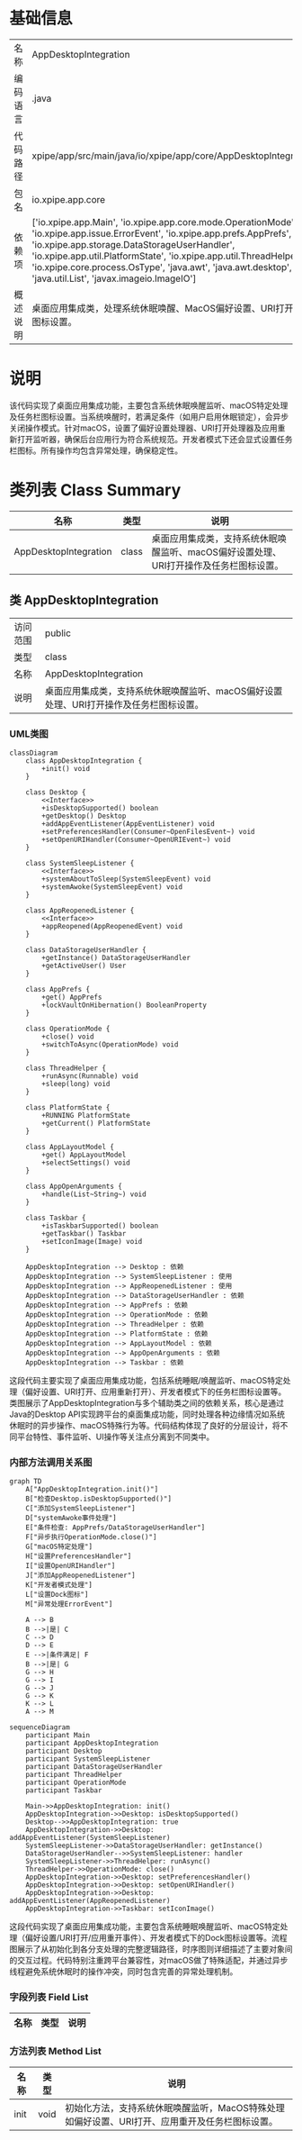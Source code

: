 # 基础信息

|      |      |
|------|------|
| 名称 | AppDesktopIntegration |
| 编码语言 | .java |
| 代码路径 | xpipe/app/src/main/java/io/xpipe/app/core/AppDesktopIntegration.java |
| 包名 | io.xpipe.app.core |
| 依赖项 | ['io.xpipe.app.Main', 'io.xpipe.app.core.mode.OperationMode', 'io.xpipe.app.issue.ErrorEvent', 'io.xpipe.app.prefs.AppPrefs', 'io.xpipe.app.storage.DataStorageUserHandler', 'io.xpipe.app.util.PlatformState', 'io.xpipe.app.util.ThreadHelper', 'io.xpipe.core.process.OsType', 'java.awt', 'java.awt.desktop', 'java.util.List', 'javax.imageio.ImageIO'] |
| 概述说明 | 桌面应用集成类，处理系统休眠唤醒、MacOS偏好设置、URI打开及任务栏图标设置。 |

# 说明

该代码实现了桌面应用集成功能，主要包含系统休眠唤醒监听、macOS特定处理及任务栏图标设置。当系统唤醒时，若满足条件（如用户启用休眠锁定），会异步关闭操作模式。针对macOS，设置了偏好设置处理器、URI打开处理器及应用重新打开监听器，确保后台应用行为符合系统规范。开发者模式下还会显式设置任务栏图标。所有操作均包含异常处理，确保稳定性。

# 类列表 Class Summary

| 名称   | 类型  | 说明 |
|-------|------|-------------|
| AppDesktopIntegration | class | 桌面应用集成类，支持系统休眠唤醒监听、macOS偏好设置处理、URI打开操作及任务栏图标设置。 |



## 类 AppDesktopIntegration

|      |      |
|------|------|
| 访问范围 | public |
| 类型 | class |
| 名称 | AppDesktopIntegration |
| 说明 | 桌面应用集成类，支持系统休眠唤醒监听、macOS偏好设置处理、URI打开操作及任务栏图标设置。 |


### UML类图

```mermaid
classDiagram
    class AppDesktopIntegration {
        +init() void
    }

    class Desktop {
        <<Interface>>
        +isDesktopSupported() boolean
        +getDesktop() Desktop
        +addAppEventListener(AppEventListener) void
        +setPreferencesHandler(Consumer~OpenFilesEvent~) void
        +setOpenURIHandler(Consumer~OpenURIEvent~) void
    }

    class SystemSleepListener {
        <<Interface>>
        +systemAboutToSleep(SystemSleepEvent) void
        +systemAwoke(SystemSleepEvent) void
    }

    class AppReopenedListener {
        <<Interface>>
        +appReopened(AppReopenedEvent) void
    }

    class DataStorageUserHandler {
        +getInstance() DataStorageUserHandler
        +getActiveUser() User
    }

    class AppPrefs {
        +get() AppPrefs
        +lockVaultOnHibernation() BooleanProperty
    }

    class OperationMode {
        +close() void
        +switchToAsync(OperationMode) void
    }

    class ThreadHelper {
        +runAsync(Runnable) void
        +sleep(long) void
    }

    class PlatformState {
        +RUNNING PlatformState
        +getCurrent() PlatformState
    }

    class AppLayoutModel {
        +get() AppLayoutModel
        +selectSettings() void
    }

    class AppOpenArguments {
        +handle(List~String~) void
    }

    class Taskbar {
        +isTaskbarSupported() boolean
        +getTaskbar() Taskbar
        +setIconImage(Image) void
    }

    AppDesktopIntegration --> Desktop : 依赖
    AppDesktopIntegration --> SystemSleepListener : 使用
    AppDesktopIntegration --> AppReopenedListener : 使用
    AppDesktopIntegration --> DataStorageUserHandler : 依赖
    AppDesktopIntegration --> AppPrefs : 依赖
    AppDesktopIntegration --> OperationMode : 依赖
    AppDesktopIntegration --> ThreadHelper : 依赖
    AppDesktopIntegration --> PlatformState : 依赖
    AppDesktopIntegration --> AppLayoutModel : 依赖
    AppDesktopIntegration --> AppOpenArguments : 依赖
    AppDesktopIntegration --> Taskbar : 依赖
```

这段代码主要实现了桌面应用集成功能，包括系统睡眠/唤醒监听、macOS特定处理（偏好设置、URI打开、应用重新打开）、开发者模式下的任务栏图标设置等。类图展示了AppDesktopIntegration与多个辅助类之间的依赖关系，核心是通过Java的Desktop API实现跨平台的桌面集成功能，同时处理各种边缘情况如系统休眠时的异步操作、macOS特殊行为等。代码结构体现了良好的分层设计，将不同平台特性、事件监听、UI操作等关注点分离到不同类中。


### 内部方法调用关系图

```mermaid
graph TD
    A["AppDesktopIntegration.init()"]
    B["检查Desktop.isDesktopSupported()"]
    C["添加SystemSleepListener"]
    D["systemAwoke事件处理"]
    E["条件检查: AppPrefs/DataStorageUserHandler"]
    F["异步执行OperationMode.close()"]
    G["macOS特定处理"]
    H["设置PreferencesHandler"]
    I["设置OpenURIHandler"]
    J["添加AppReopenedListener"]
    K["开发者模式处理"]
    L["设置Dock图标"]
    M["异常处理ErrorEvent"]

    A --> B
    B -->|是| C
    C --> D
    D --> E
    E -->|条件满足| F
    B -->|是| G
    G --> H
    G --> I
    G --> J
    G --> K
    K --> L
    A --> M
```

```mermaid
sequenceDiagram
    participant Main
    participant AppDesktopIntegration
    participant Desktop
    participant SystemSleepListener
    participant DataStorageUserHandler
    participant ThreadHelper
    participant OperationMode
    participant Taskbar

    Main->>AppDesktopIntegration: init()
    AppDesktopIntegration->>Desktop: isDesktopSupported()
    Desktop-->>AppDesktopIntegration: true
    AppDesktopIntegration->>Desktop: addAppEventListener(SystemSleepListener)
    SystemSleepListener->>DataStorageUserHandler: getInstance()
    DataStorageUserHandler-->>SystemSleepListener: handler
    SystemSleepListener->>ThreadHelper: runAsync()
    ThreadHelper->>OperationMode: close()
    AppDesktopIntegration->>Desktop: setPreferencesHandler()
    AppDesktopIntegration->>Desktop: setOpenURIHandler()
    AppDesktopIntegration->>Desktop: addAppEventListener(AppReopenedListener)
    AppDesktopIntegration->>Taskbar: setIconImage()
```

这段代码实现了桌面应用集成功能，主要包含系统睡眠唤醒监听、macOS特定处理（偏好设置/URI打开/应用重开事件）、开发者模式下的Dock图标设置等。流程图展示了从初始化到各分支处理的完整逻辑路径，时序图则详细描述了主要对象间的交互过程。代码特别注重跨平台兼容性，对macOS做了特殊适配，并通过异步线程避免系统休眠时的操作冲突，同时包含完善的异常处理机制。

### 字段列表 Field List

| 名称  | 类型  | 说明 |
|-------|-------|------|

### 方法列表 Method List

| 名称  | 类型  | 说明 |
|-------|-------|------|
| init | void | 初始化方法，支持系统休眠唤醒监听，MacOS特殊处理如偏好设置、URI打开、应用重开及任务栏图标设置。 |




